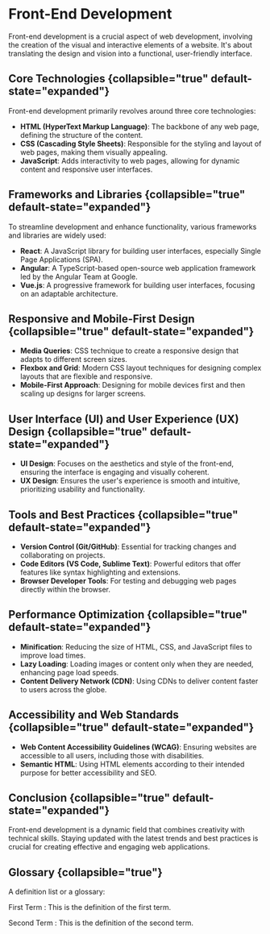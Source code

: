# Front-End Development

Front-end development is a crucial aspect of web development, involving the creation of the visual and interactive
elements of a website. It's about translating the design and vision into a functional, user-friendly interface.

## Core Technologies {collapsible="true" default-state="expanded"}

Front-end development primarily revolves around three core technologies:

- **HTML (HyperText Markup Language)**: The backbone of any web page, defining the structure of the content.
- **CSS (Cascading Style Sheets)**: Responsible for the styling and layout of web pages, making them visually appealing.
- **JavaScript**: Adds interactivity to web pages, allowing for dynamic content and responsive user interfaces.

## Frameworks and Libraries {collapsible="true" default-state="expanded"}

To streamline development and enhance functionality, various frameworks and libraries are widely used:

- **React**: A JavaScript library for building user interfaces, especially Single Page Applications (SPA).
- **Angular**: A TypeScript-based open-source web application framework led by the Angular Team at Google.
- **Vue.js**: A progressive framework for building user interfaces, focusing on an adaptable architecture.

## Responsive and Mobile-First Design {collapsible="true" default-state="expanded"}

- **Media Queries**: CSS technique to create a responsive design that adapts to different screen sizes.
- **Flexbox and Grid**: Modern CSS layout techniques for designing complex layouts that are flexible and responsive.
- **Mobile-First Approach**: Designing for mobile devices first and then scaling up designs for larger screens.

## User Interface (UI) and User Experience (UX) Design {collapsible="true" default-state="expanded"}

- **UI Design**: Focuses on the aesthetics and style of the front-end, ensuring the interface is engaging and visually
  coherent.
- **UX Design**: Ensures the user's experience is smooth and intuitive, prioritizing usability and functionality.

## Tools and Best Practices {collapsible="true" default-state="expanded"}

- **Version Control (Git/GitHub)**: Essential for tracking changes and collaborating on projects.
- **Code Editors (VS Code, Sublime Text)**: Powerful editors that offer features like syntax highlighting and
  extensions.
- **Browser Developer Tools**: For testing and debugging web pages directly within the browser.

## Performance Optimization {collapsible="true" default-state="expanded"}

- **Minification**: Reducing the size of HTML, CSS, and JavaScript files to improve load times.
- **Lazy Loading**: Loading images or content only when they are needed, enhancing page load speeds.
- **Content Delivery Network (CDN)**: Using CDNs to deliver content faster to users across the globe.

## Accessibility and Web Standards {collapsible="true" default-state="expanded"}

- **Web Content Accessibility Guidelines (WCAG)**: Ensuring websites are accessible to all users, including those with
  disabilities.
- **Semantic HTML**: Using HTML elements according to their intended purpose for better accessibility and SEO.

## Conclusion {collapsible="true" default-state="expanded"}

Front-end development is a dynamic field that combines creativity with technical skills. Staying updated with the latest
trends and best practices is crucial for creating effective and engaging web applications.

## Glossary {collapsible="true"}

A definition list or a glossary:

First Term
: This is the definition of the first term.

Second Term
: This is the definition of the second term.

